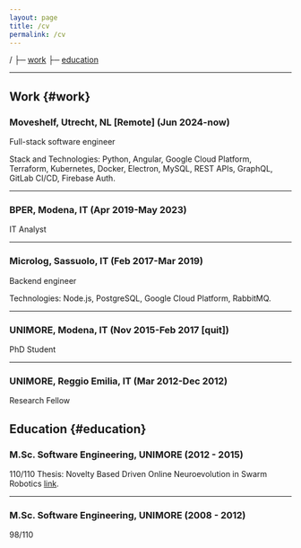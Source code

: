 ```yaml
---
layout: page
title: /cv
permalink: /cv
---
```


<!-- You can also download a full PDF version [here]({{site.baseurl}}{% link /assets/files/test.pdf %}). -->


/
├─ [work](#work)
├─ [education](#education)

----------

## Work {#work}

### Moveshelf, Utrecht, NL [Remote] (Jun 2024-now)

<span style="color: var(--inline-code-color)">Full-stack software engineer</span>

Stack and Technologies: Python, Angular, Google Cloud Platform, Terraform, Kubernetes, Docker, Electron, MySQL, REST APIs, GraphQL, GitLab CI/CD, Firebase Auth.

----------

### BPER, Modena, IT (Apr 2019-May 2023)

<span style="color: var(--inline-code-color)">IT Analyst</span>

----------

### Microlog, Sassuolo, IT (Feb 2017-Mar 2019)

<span style="color: var(--inline-code-color)">Backend engineer</span>

Technologies: Node.js, PostgreSQL, Google Cloud Platform, RabbitMQ.

----------

### UNIMORE, Modena, IT (Nov 2015-Feb 2017 [quit])

<span style="color: var(--inline-code-color)">PhD Student</span>

----------

### UNIMORE, Reggio Emilia, IT (Mar 2012-Dec 2012)

<span style="color: var(--inline-code-color)">Research Fellow</span>

## Education {#education}

### M.Sc. Software Engineering, UNIMORE (2012 - 2015)

110/110
Thesis: Novelty Based Driven Online Neuroevolution in Swarm Robotics [link](https://goo.gl/eKlKGk).

----------

### M.Sc. Software Engineering, UNIMORE (2008 - 2012)

98/110
